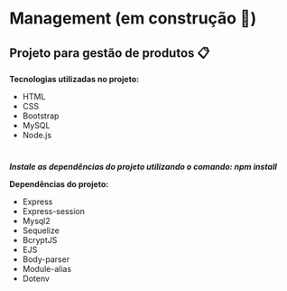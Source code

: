 # Management (em construção 🚧)

## Projeto para gestão de produtos 📋

**Tecnologias utilizadas no projeto:**
  * HTML
  * CSS
  * Bootstrap
  * MySQL
  * Node.js

#

***Instale as dependências do projeto utilizando o comando: npm install***

**Dependências do projeto:**
  * Express
  * Express-session
  * Mysql2
  * Sequelize
  * BcryptJS
  * EJS
  * Body-parser
  * Module-alias
  * Dotenv